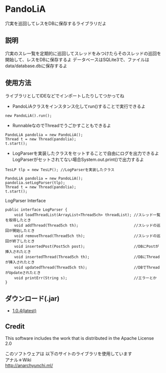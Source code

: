 # PandoLiA

穴実を巡回してレスをDBに保存するライブラリだよ

## 説明
穴実のスレ一覧を定期的に巡回してスレッドをみつけたらそのスレッドの巡回を開始して、レスをDBに保存するよ
データベースはSQLite3で、ファイルはdata/database.dbに保存するよ  

## 使用方法

ライブラリとしてIDEなどでインポートしたりしてつかってね  

* PandoLiAクラスをインスタンス化してrun()することで実行できるよ
```
new PandoLiA().run();
```

* RunnableなのでThreadでうごかすこともできるよ
```
PandoLiA pandolia = new PandoLiA();
Thread t = new Thread(pandolia);
t.start(); 
```

* LogParserを実装したクラスをセットすることで自由にログを出力できるよ  
LogParserがセットされてない場合System.out.print()で出力するよ
```
TesLP tlp = new TesLP(); //LogParserを実装したクラス

PandoLiA pandolia = new PandoLiA();
pandolia.setLogParser(tlp);
Thread t = new Thread(pandolia);
t.start(); 
```

LogParser Interface
```
public interface LogParser {
    void loadThreadList(ArrayList<Thread5ch> threadList); //スレッド一覧を取得したとき
    void addThread(Thread5ch th);                         //スレッドの巡回が開始したとき
    void removeThread(Thread5ch th);                      //スレッドの巡回が終了したとき
    void insertedPost(Post5ch post);                      //DBにPostが挿入されたとき
    void insertedThread(Thread5ch th);                    //DBにThreadが挿入されたとき
    void updatedThread(Thread5ch th);                     //DBでThreadがUpdateされたとき
    void printErr(String s);                              //エラーとか
}
```

## ダウンロード(.jar)

- [1.0.4(latest)](https://github.com/Anarchist-xxxx/PandoLiA/releases/download/1.0.4/PandoLiA-1.0.4.jar)

## Credit

This software includes the work that is distributed in the Apache License 2.0

このソフトウェアは  以下のサイトのライブラリを使用しています  
アナル＊Wiki  
http://anarchyunchi.ml/  